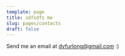 ```yaml
---
template: page
title: sdfsdfs me
slug: pages/contacts
draft: false
---
```

Send me an email at dvfurlong@gmail.com :)
